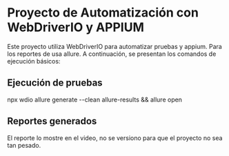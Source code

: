 # Proyecto de Automatización con WebDriverIO y APPIUM

Este proyecto utiliza WebDriverIO para automatizar pruebas y appium. Para los reportes de usa allure. A continuación, se presentan los comandos de ejecución básicos:

## Ejecución de pruebas

npx wdio
allure generate --clean allure-results && allure open

## Reportes generados

El reporte lo mostre en el video, no se versiono para que el proyecto no sea tan pesado.

